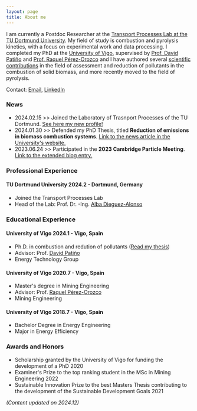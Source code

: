 ```yaml
---
layout: page
title: About me 
---
```


I am currently a Postdoc Researcher at the [Transport Processes Lab at the TU Dortmund University](https://tp.bci.tu-dortmund.de/). My field of study is combustion and pyrolysis kinetics, with a focus on experimental work and data processing.
I completed my PhD at the [University of Vigo](http://uvigo.gal), supervised by [Prof. David Patiño](https://orcid.org/0000-0002-6129-8678) and [Prof. Raquel Pérez-Orozco](https://orcid.org/0000-0002-6352-8959) and I have authored several [scientific contributions](https://scholar.google.com/citations?user=eB0Gb3EAAAAJ&hl=es) in the field of assessment and reduction of pollutants in the combustion of solid biomass, and more recently moved to the field of pyrolysis. 

Contact: [Email](mailto:jjrico@jjrico.net?subject=[Web]%20Contact), [LinkedIn](https://www.linkedin.com/in/jesusricofuentes/)

### News
- 2024.02.15 >> Joined the Laboratory of Trasnport Processes of the TU Dortmund. [See here my new profile!](https://tp.bci.tu-dortmund.de/laboratory/team/dr-ing-juan-jesus-rico-fuentes/)
- 2024.01.30 >> Defended my PhD Thesis, titled __Reduction of emissions in biomass combustion systems__. [Link to the news article in the University's website.](https://cintecx.uvigo.es/es/el-investigador-juan-jesus-rico-defiende-su-tesis-sobre-reduccion-de-emisiones-en-sistemas-de-combustion-de-biomasa-en-cintecx/)
- 2023.06.24 >> Participated in the __2023 Cambridge Particle Meeting__. [Link to the extended blog entry.](https://jjrico.net/2023/06/Cambustion/)

### Professional Experience
#### __TU Dortmund University__ 2024.2 - Dortmund, Germany
- Joined the Transport Processes Lab
- Head of the Lab: Prof. Dr. -Ing. [Alba Dieguez-Alonso](https://scholar.google.com/citations?user=6eul5y8AAAAJ&hl=en)

### Educational Experience
#### __University of Vigo__ 2024.1 - Vigo, Spain
- Ph.D. in combustion and redution of pollutants ([Read my thesis](http://hdl.handle.net/11093/6284))
- Advisor: Prof. [David Patiño](https://www.scopus.com/authid/detail.uri?authorId=23091574100)
- Energy Technology Group

#### __University of Vigo__ 2020.7 - Vigo, Spain
- Master's degree in Mining Engineering                                                    
- Advisor: Prof. [Raquel Pérez-Orozco](https://www.scopus.com/authid/detail.uri?authorId=57196054251)
- Mining Engineering

#### __University of Vigo__ 2018.7 - Vigo, Spain
- Bachelor Degree in Energy Engineering
- Major in Energy Efficiency


### Awards and Honors
- Scholarship granted by the University of Vigo for funding the development of a PhD 2020
- Examiner's Prize to the top ranking student in the MSc in Mining Engineering 2022
- Sustainable Innovation Prize to the best Masters Thesis contributing to the development of the Sustainable Development Goals 2021


_(Content updated on 2024.12)_


